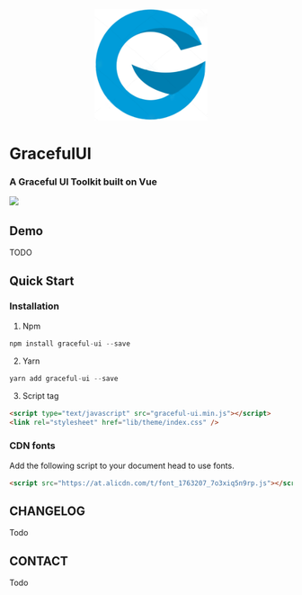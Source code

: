 <p align="center">
    <a href="#">
        <img width="200" src="./assets/logo.png">
    </a>
</p>

<h1>
GracefulUI
    <h3>A Graceful UI Toolkit built on Vue</h3>
</h1>

[![](https://circleci.com/gh/chenxiaoyao6228/graceful-ui.svg?style=shield)]()

## Demo

TODO

## Quick Start

### Installation

1. Npm

```js
npm install graceful-ui --save
```

2. Yarn

```js
yarn add graceful-ui --save
```

3. Script tag

```html
<script type="text/javascript" src="graceful-ui.min.js"></script>
<link rel="stylesheet" href="lib/theme/index.css" />
```

### CDN fonts

Add the following script to your document head to use fonts.

```html
<script src="https://at.alicdn.com/t/font_1763207_7o3xiq5n9rp.js"></script>
```

## CHANGELOG

Todo

## CONTACT

Todo
